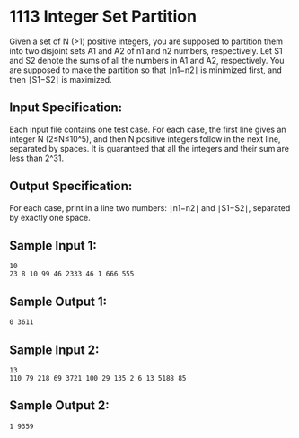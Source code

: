 # 1113 Integer Set Partition
Given a set of N (>1) positive integers, you are supposed to partition them into two disjoint sets A1 and A2 of n1 and n2 numbers, respectively. Let S1 and S2 denote the sums of all the numbers in A1 and A2, respectively. You are supposed to make the partition so that ∣n1−n2∣ is minimized first, and then ∣S1−S2∣ is maximized.

## Input Specification:
Each input file contains one test case. For each case, the first line gives an integer N (2≤N≤10^5), and then N positive integers follow in the next line, separated by spaces. It is guaranteed that all the integers and their sum are less than 2^31.

## Output Specification:
For each case, print in a line two numbers: ∣n1−n2∣ and ∣S1−S2∣, separated by exactly one space.

## Sample Input 1:
    10
    23 8 10 99 46 2333 46 1 666 555

## Sample Output 1:
    0 3611

## Sample Input 2:
    13
    110 79 218 69 3721 100 29 135 2 6 13 5188 85

## Sample Output 2:
    1 9359